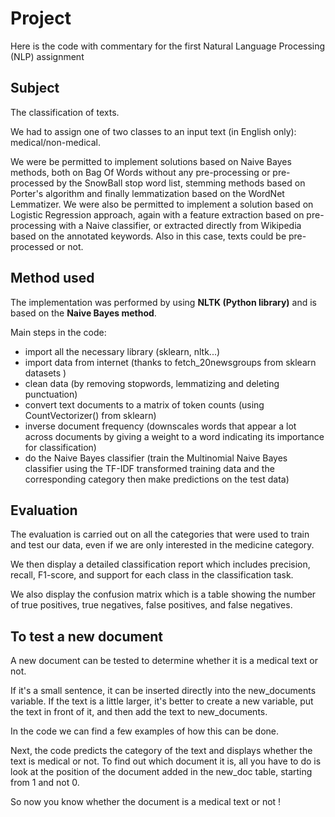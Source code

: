 # Project

Here is the code with commentary for the first Natural Language Processing (NLP) assignment


## Subject

The classification of texts.

We had to assign one of two classes to an input text (in English only): medical/non-medical. 

We were be permitted to implement solutions based on Naive Bayes methods, both on Bag Of Words without any pre-processing or pre-processed by the SnowBall stop word list, stemming methods based on Porter's algorithm and finally lemmatization based on the WordNet Lemmatizer.
We were also be permitted to implement a solution based on Logistic Regression approach, again with a feature extraction based on pre-processing with a Naive classifier, or extracted directly from Wikipedia based on the annotated keywords. Also in this case, texts could be pre-processed or not.



## Method used

The implementation was performed by using **NLTK (Python library)** and is based on the **Naive Bayes method**.

Main steps in the code:
- import all the necessary library (sklearn, nltk...)
- import data from internet (thanks to fetch_20newsgroups from sklearn datasets )
- clean data (by removing stopwords, lemmatizing and deleting punctuation)
- convert text documents to a matrix of token counts (using CountVectorizer() from sklearn)
- inverse document frequency (downscales words that appear a lot across documents by giving a weight to a word indicating its importance for classification)
- do the Naive Bayes classifier (train the Multinomial Naive Bayes classifier using the TF-IDF transformed training data and the corresponding category then make predictions on the test data)



## Evaluation

The evaluation is carried out on all the categories that were used to train and test our data, even if we are only interested in the medicine category.

We then display a detailed classification report which includes precision, recall, F1-score, and support for each class in the classification task.

We also display the confusion matrix which is a table showing the number of true positives, true negatives, false positives, and false negatives.



## To test a new document

A new document can be tested to determine whether it is a medical text or not.

If it's a small sentence, it can be inserted directly into the new_documents variable. If the text is a little larger, it's better to create a new variable, put the text in front of it, and then add the text to new_documents. 

In the code we can find a few examples of how this can be done.

Next, the code predicts the category of the text and displays whether the text is medical or not. To find out which document it is, all you have to do is look at the position of the document added in the new_doc table, starting from 1 and not 0.

So now you know whether the document is a medical text or not !

